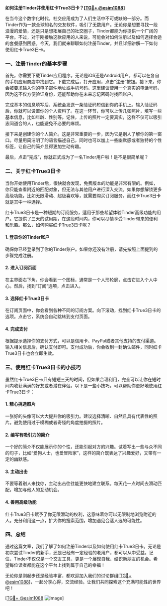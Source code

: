 **如何注册Tinder并使用红卡True3日卡？[[TG💪+ @esim1088](https://t.me/s/esim1088)]**

在当今这个数字化时代，社交应用成为了人们生活中不可或缺的一部分。而Tinder作为一款全球知名的交友软件，吸引了无数用户。无论你是想要寻找一段浪漫的爱情，还是只是想拓展自己的社交圈子，Tinder都能为你提供一个广阔的平台。不过，对于刚接触这款应用的人来说，可能会对如何注册以及如何选择合适的套餐感到困惑。今天，我们就来聊聊如何注册Tinder，并且详细讲解一下如何使用红卡True3日卡。

### 一、注册Tinder的基本步骤

首先，你需要下载Tinder应用程序。无论是iOS还是Android用户，都可以在各自的手机应用商店中找到它。下载完成后，打开应用，点击“注册”按钮。接下来，你会被要求输入你的电子邮件地址或手机号码。这里建议使用一个真实的电话号码，因为这不仅方便验证身份，还能帮助你在未来忘记密码时找回账户。

完成基本的信息填写后，系统会发送一条验证码短信到你的手机上。输入验证码后，你就可以设置你的个人资料了。在这一环节，你可以上传几张照片，填写一些基本信息，比如年龄、性别等。记住，上传的照片一定要真实，这样不仅可以吸引志同道合的人，也能避免不必要的麻烦。

接下来是创建你的个人简介。这是非常重要的一步，因为它是别人了解你的第一窗口。尽量用简洁明了的语言描述自己，同时也可以加上一些幽默感或者独特的个性标签，让自己的简介显得更加生动有趣。

最后，点击“完成”，你就正式成为了一名Tinder用户啦！是不是很简单呢？

### 二、关于红卡True3日卡

当你开始使用Tinder后，很快就会发现，免费版本的功能是非常有限的。例如，你只能查看附近的匹配对象，但无法与其他用户进行深入交流。如果你想解锁更多高级功能，比如无限滑动、超级喜欢等，就需要购买订阅服务。而红卡True3日卡就是其中一种选择。

红卡True3日卡是一种短期的订阅服务，适用于那些希望体验Tinder高级功能的用户。它提供了三天的试用期，在这段时间内，你可以尽情享受Tinder带来的便利和乐趣。那么，如何购买红卡True3日卡呢？

#### 1. 登录你的Tinder账户
确保你已经登录到了你的Tinder账户。如果你还没有注册，请先按照上面提到的步骤完成注册。

#### 2. 进入订阅页面
在主界面右下角，你会看到一个图标，通常是一个人形轮廓，点击它进入个人中心。然后，找到“订阅”选项，点击进入。

#### 3. 选择红卡True3日卡
在订阅页面中，你会看到各种不同的订阅方案。向下滚动，找到红卡True3日卡的选项。点击它，系统会自动跳转到支付页面。

#### 4. 完成支付
根据提示选择你的支付方式，可以是信用卡、PayPal或者其他支持的支付渠道。输入相关信息后，确认支付即可。支付成功后，你会收到一封确认邮件，同时红卡True3日卡也会立即生效。

### 三、使用红卡True3日卡的小技巧

虽然红卡True3日卡只有短短三天的时间，但如果合理利用，完全可以让你在短时间内收获满满的好友或者潜在伴侣。以下是一些小技巧，可以帮助你更好地使用红卡True3日卡：

#### 1. 精心挑选照片
一张好的头像可以大大提升你的吸引力。建议选择清晰、自然且具有代表性的照片。避免使用过于模糊或者奇怪的角度拍摄的照片。

#### 2. 编写有吸引力的简介
一个好的简介不仅能展示你的个性，还能引起对方的兴趣。试着写出一些与众不同的句子，比如“爱狗人士，也爱冒险家”，这样的简介既表达了兴趣爱好，又带有一定的幽默感。

#### 3. 主动出击
不要等着别人来找你，主动出击往往能更快地建立联系。每天花一点时间去滑动匹配，增加与他人的互动机会。

#### 4. 善用高级功能
红卡True3日卡赋予了你无限滑动的权利，这意味着你可以无限制地浏览附近的人。充分利用这一点，扩大你的搜索范围，增加遇见合适人选的可能性。

### 四、总结

通过这篇文章，我们了解了如何注册Tinder以及如何使用红卡True3日卡。无论是初次尝试Tinder的新手，还是已经有一定经验的老用户，都可以从中受益。记住，Tinder不仅仅是一个交友工具，更是一个展现自我、结识新朋友的机会。希望每位读者都能在这个平台上找到属于自己的幸福！

无论你是刚起步还是经验丰富，都欢迎加入我们的讨论群组[[TG💪+ @esim1088](https://t.me/s/esim1088)]，一起分享心得，交流经验。让我们共同探索这个充满可能性的世界吧！

[[TG💪+ @esim1088](https://t.me/s/esim1088) ![Image](https://i.postimg.cc/4NQfJmqS/Snipaste-2025-05-13-00-14-12.png)]